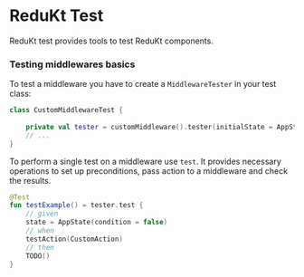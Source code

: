 # ReduKt Test

ReduKt test provides tools to test ReduKt components. 

### Testing middlewares basics

To test a middleware you have to create a `MiddlewareTester` in your test class:

```kotlin
class CustomMiddlewareTest {
    
    private val tester = customMiddleware().tester(initialState = AppState())
    // ...
}
```

To perform a single test on a middleware use `test`. It provides necessary operations to set up preconditions,
pass action to a middleware and check the results.
```kotlin
@Test
fun testExample() = tester.test {
    // given
    state = AppState(condition = false)
    // when
    testAction(CustomAction)
    // then
    TODO()
}
```
